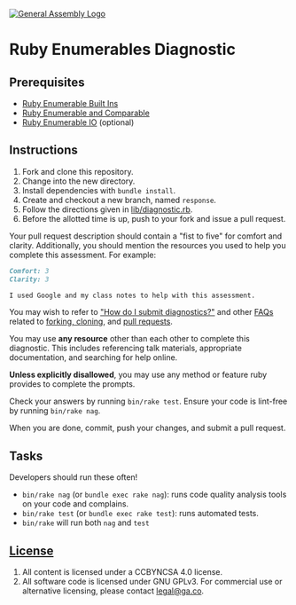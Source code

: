 [![General Assembly Logo](https://camo.githubusercontent.com/1a91b05b8f4d44b5bbfb83abac2b0996d8e26c92/687474703a2f2f692e696d6775722e636f6d2f6b6538555354712e706e67)](https://generalassemb.ly/education/web-development-immersive)

# Ruby Enumerables Diagnostic

## Prerequisites

-   [Ruby Enumerable Built
    Ins](https://github.com/ga-wdi-boston/ruby-enumerable-builtins)
-   [Ruby Enumerable and
    Comparable](https://github.com/ga-wdi-boston/ruby-enumerable-custom)
-   [Ruby Enumerable
    IO](https://github.com/ga-wdi-boston/ruby-enumerable-io) (optional)

## Instructions

1.  Fork and clone this repository.
1.  Change into the new directory.
1.  Install dependencies with `bundle install`.
1.  Create and checkout a new branch, named `response`.
1.  Follow the directions given in [lib/diagnostic.rb](lib/diagnostic.rb).
1.  Before the allotted time is up, push to your fork and issue a pull request.

Your pull request description should contain a "fist to five" for comfort and
clarity. Additionally, you should mention the resources you used to help you
complete this assessment. For example:

```md
Comfort: 3
Clarity: 3

I used Google and my class notes to help with this assessment.
```

You may wish to refer to ["How do I submit diagnostics?"](https://github.com/ga-wdi-boston/meta/wiki/Diagnostics)
and other [FAQs](https://github.com/ga-wdi-boston/meta/wiki/) related to
[forking, cloning](https://github.com/ga-wdi-boston/meta/wiki/ForkAndClone),
and [pull requests](https://github.com/ga-wdi-boston/meta/wiki/PullRequest).

You may use **any resource** other than each other to complete this diagnostic.
This includes referencing talk materials, appropriate documentation, and
searching for help online.

**Unless explicitly disallowed**, you may use any method or feature ruby
provides to complete the prompts.

Check your answers by running `bin/rake test`. Ensure your code is lint-free by
running `bin/rake nag`.

When you are done, commit, push your changes, and submit a pull request.

## Tasks

Developers should run these often!

-   `bin/rake nag` (or `bundle exec rake nag`):
    runs code quality analysis tools on your code and complains.
-   `bin/rake test` (or `bundle exec rake test`): runs automated tests.
-   `bin/rake` will run both `nag` and `test`

## [License](LICENSE)

1.  All content is licensed under a CC­BY­NC­SA 4.0 license.
1.  All software code is licensed under GNU GPLv3. For commercial use or
    alternative licensing, please contact legal@ga.co.
